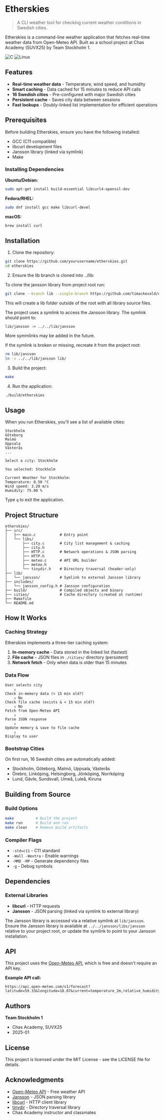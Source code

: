 # Etherskies

> A CLI weather tool for checking current weather conditions in Swedish cities.

Etherskies is a command-line weather application that fetches real-time weather data from Open-Meteo API. Built as a school project at Chas Academy (SUVX25) by Team Stockholm 1.

![C](https://img.shields.io/badge/c-%2300599C.svg?style=flat&logo=c&logoColor=white)
![Linux](https://img.shields.io/badge/Linux-FCC624?style=flat&logo=linux&logoColor=black)

## Features

- **Real-time weather data** - Temperature, wind speed, and humidity
- **Smart caching** - Data cached for 15 minutes to reduce API calls
- **16 Swedish cities** - Pre-configured with major Swedish cities
- **Persistent cache** - Saves city data between sessions
- **Fast lookups** - Doubly-linked list implementation for efficient operations

## Prerequisites

Before building Etherskies, ensure you have the following installed:

- GCC (C11 compatible)
- libcurl development files
- Jansson library (linked via symlink)
- Make

### Installing Dependencies

**Ubuntu/Debian:**
```bash
sudo apt-get install build-essential libcurl4-openssl-dev
```

**Fedora/RHEL:**
```bash
sudo dnf install gcc make libcurl-devel
```

**macOS:**
```bash
brew install curl
```

## Installation

1. Clone the repository:
```bash
git clone https://github.com/yourusername/etherskies.git
cd etherskies
```

2. Ensure the lib branch is cloned into ../lib:

To clone the jansson library from project root run:
```bash
git clone --branch lib --single-branch https://github.com/timackevald/etherskies.git ../lib
```
This will create a lib folder outside of the root with all library source files.

The project uses a symlink to access the Jansson library. The symlink should point to:
```
lib/jansson -> ../../lib/jansson
```
More symmlinks may be added in the future.

If the symlink is broken or missing, recreate it from the project root:
```bash
rm lib/jansson
ln -s ../../lib/jansson lib/
```

3. Build the project:
```bash
make
```

4. Run the application:
```bash
./build/etherskies
```

## Usage

When you run Etherskies, you'll see a list of available cities:

```
Stockholm
Göteborg
Malmö
Uppsala
Västerås
...

Select a city: Stockholm

You selected: Stockholm

Current Weather for Stockholm:
Temperature: 8.50 °C
Wind speed: 3.20 m/s
Humidity: 75.00 %
```

Type `q` to exit the application.

## Project Structure

```
etherskies/
├── src/
│   ├── main.c           # Entry point
│   └── libs/
│       ├── city.c       # City list management & caching
│       ├── city.h
│       ├── HTTP.c       # Network operations & JSON parsing
│       ├── HTTP.h
│       ├── meteo.c      # API URL builder
│       ├── meteo.h
│       └── tinydir.h    # Directory traversal (header-only)
├── lib/
│   └── jansson/         # Symlink to external Jansson library
├── includes/
│   └── jansson_config.h # Jansson configuration
├── build/               # Compiled objects and binary
├── cities/              # Cache directory (created at runtime)
├── Makefile
└── README.md
```

## How It Works

### Caching Strategy

Etherskies implements a three-tier caching system:

1. **In-memory cache** - Data stored in the linked list (fastest)
2. **File cache** - JSON files in `./cities/` directory (persistent)
3. **Network fetch** - Only when data is older than 15 minutes

### Data Flow

```
User selects city
    ↓
Check in-memory data (< 15 min old?)
    ↓ No
Check file cache (exists & < 15 min old?)
    ↓ No
Fetch from Open-Meteo API
    ↓
Parse JSON response
    ↓
Update memory & save to file cache
    ↓
Display to user
```

### Bootstrap Cities

On first run, 16 Swedish cities are automatically added:
- Stockholm, Göteborg, Malmö, Uppsala, Västerås
- Örebro, Linköping, Helsingborg, Jönköping, Norrköping
- Lund, Gävle, Sundsvall, Umeå, Luleå, Kiruna

## Building from Source

### Build Options

```bash
make          # Build the project
make run      # Build and run
make clean    # Remove build artifacts
```

### Compiler Flags

- `-std=c11` - C11 standard
- `-Wall -Wextra` - Enable warnings
- `-MMD -MP` - Generate dependency files
- `-g` - Debug symbols

## Dependencies

### External Libraries

- **libcurl** - HTTP requests
- **Jansson** - JSON parsing (linked via symlink to external library)

The Jansson library is accessed via a relative symlink at `lib/jansson`. Ensure the Jansson library is available at `../../jansson/libs/jansson` relative to your project root, or update the symlink to point to your Jansson installation.

## API

This project uses the [Open-Meteo API](https://open-meteo.com/), which is free and doesn't require an API key.

**Example API call:**
```
https://api.open-meteo.com/v1/forecast?latitude=59.33&longitude=18.07&current=temperature_2m,relative_humidity_2m,wind_speed_10m
```

## Authors

**Team Stockholm 1**
- Chas Academy, SUVX25
- 2025-01

## License

This project is licensed under the MIT License - see the LICENSE file for details.

## Acknowledgments

- [Open-Meteo API](https://open-meteo.com/) - Free weather API
- [Jansson](https://github.com/akheron/jansson) - JSON parsing library
- [libcurl](https://curl.se/libcurl/) - HTTP client library
- [tinydir](https://github.com/cxong/tinydir) - Directory traversal library
- Chas Academy instructor and classmates
